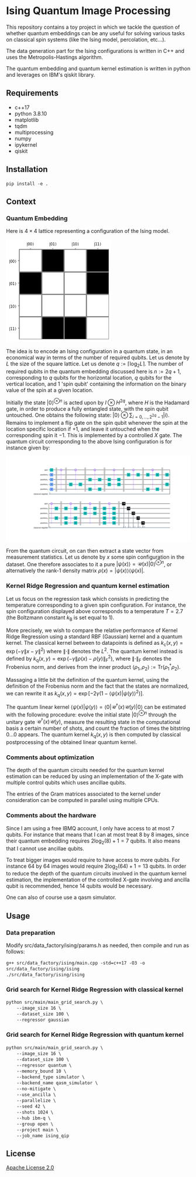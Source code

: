 # Ising Quantum Image Processing

This repository contains a toy project in which we tackle the question of whether quantum embeddings can be any useful for solving various tasks on classical spin systems (like the Ising model, percolation, etc...).

The data generation part for the Ising configurations is written in C++ and uses the Metropolis-Hastings algorithm.

The quantum embedding and quantum kernel estimation is written in python and leverages on IBM's qiskit library.

## Requirements

* c++17
* python 3.8.10
* matplotlib
* tqdm
* multiprocessing
* numpy
* ipykernel
* qiskit

## Installation

```shell
pip install -e .
```

## Context

### Quantum Embedding

Here is $4\times 4$ lattice representing a configuration of the Ising model.

![4*4 Ising configuration](./docs/source/_static/images/ising.png "4*4 Ising configuration")

The idea is to encode an Ising configuration in a quantum state, in an economical way in terms of the number of required qubits.
Let us denote by $L$ the size of the square lattice. Let us denote $q :=\lceil\log_2L\rceil$. The number of required qubits in the quantum embedding discussed here is $n:=2q+1$, corresponding to $q$ qubits for the horizontal location, $q$ qubits for the vertical location, and $1$ 'spin qubit' containing the information on the binary value of the spin at a given location.

Initially the state $|0\rangle^{\otimes n}$ is acted upon by $I\otimes H^{2q}$, where $H$ is the Hadamard gate, in order to produce a fully entangled state, with the spin qubit untouched. One obtains the following state:
$|0\rangle\otimes\sum_{i=0,\dots,2^{2q}-1}|i\rangle$. Remains to implement a flip gate on the spin qubit whenever the spin at the location specific location if $+1$, and leave it untouched when the corresponding spin it $-1$. This is implemented by a controlled $X$ gate. The quantum circuit corresponding to the above Ising configuration is for instance given by:

![Circuit](./docs/source/_static/images/circuit.png "Circuit")

From the quantum circuit, on can then extract a state vector from measurement statistics. Let us denote by $x$ some spin configuration in the dataset. One therefore associates to it a pure $|\psi(x)\rangle=\mathcal U(x)|0\rangle^{\otimes n}$, or alternatively the rank-1 density matrix $\rho(x)=|\psi(x)\rangle\langle\psi(x)|$.

### Kernel Ridge Regression and quantum kernel estimation

Let us focus on the regression task which consists in predicting the temperature corresponding to a given spin configuration. For instance, the spin configuration displayed above corresponds to a temperature $T=2.7$ (the Boltzmann constant $k_\text{B}$ is set equal to $1$).

More precisely, we wish to compare the relative performance of Kernel Ridge Regression using a standard RBF (Gaussian) kernel and a quantum kernel. The classical kernel between to datapoints is defined as $k_\text{c}(x, y)=\exp\left(-\gamma\lVert x-y\rVert^2\right)$ where $\lVert\cdot\rVert$ denotes the $L^2$. The quantum kernel instead is defined by $k_\text{q}(x, y)=\exp\left(-\gamma\lVert \rho(x)-\rho(y)\rVert^2_\text{F}\right)$, where $\lVert\cdot\rVert_\text{F}$ denotes the Frobenius norm, and derives from the inner product $\langle\rho_1,\rho_2\rangle:=\text{Tr}\left(\rho_1^\dagger\rho_2\right)$.

Massaging a little bit the definition of the quantum kernel, using the definition of the Frobenius norm and the fact that the states are normalized, we can rewrite it as $k_\text{q}(x, y)=\exp\left[-2\gamma\left(1-\langle\psi(x)|\psi(y)\rangle^2\right)\right]$.

The quantum linear kernel $\langle\psi(x)|\psi(y)\rangle=\langle0|\mathcal U^\dagger(x)\mathcal U(y)|0\rangle$ can be estimated with the following procedure: evolve the initial state $|0\rangle^{\otimes n}$ through the unitary gate $\mathcal U^\dagger(x)\mathcal U(y)$, measure the resulting state in the computational basis a certain number of shots, and count the fraction of times the bitstring $0\dots 0$ appears. The quantum kernel $k_\text{q}(x, y)$ is then computed by classical postprocessing of the obtained linear quantum kernel.

### Comments about optimization

The depth of the quantum circuits needed for the quantum kernel estimation can be reduced by using an implementation of the X-gate with multiple control qubits which uses ancillae qubits.

The entries of the Gram matrices associated to the kernel under consideration can be computed in parallel using multiple CPUs.

### Comments about the hardware

Since I am using a free IBMQ account, I only have access to at most 7 qubits. For instance that means that I can at most treat 8 by 8 images, since their quantum embedding requires $2\log_2(8) + 1 = 7$ qubits. It also means that I cannot use ancillae qubits.

To treat bigger images would require to have access to more qubits. For instance 64 by 64 images would require $2\log_2(64) + 1 = 13$ qubits. In order to reduce the depth of the quantum circuits involved in the quantum kernel estimation, the implementation of the controlled X-gate involving and ancilla qubit is recommended, hence 14 qubits would be necessary.

One can also of course use a qasm simulator.

## Usage

### Data preparation

Modify src/data_factory/ising/params.h as needed, then compile and run as follows:

```shell
g++ src/data_factory/ising/main.cpp -std=c++17 -O3 -o src/data_factory/ising/ising
./src/data_factory/ising/ising
```

### Grid search for Kernel Ridge Regression with classical kernel

```shell
python src/main/main_grid_search.py \
    --image_size 16 \
    --dataset_size 100 \
    --regressor gaussian
```

### Grid search for Kernel Ridge Regression with quantum kernel

```shell
python src/main/main_grid_search.py \
    --image_size 16 \
    --dataset_size 100 \
    --regressor quantum \
    --memory_bound 10 \
    --backend_type simulator \
    --backend_name qasm_simulator \
    --no-mitigate \
    --use_ancilla \
    --parallelize \
    --seed 42 \
    --shots 1024 \
    --hub ibm-q \
    --group open \
    --project main \
    --job_name ising_qip
```

## License
[Apache License 2.0](https://github.com/MatthieuSarkis/Ising-QIP/blob/master/LICENSE)
